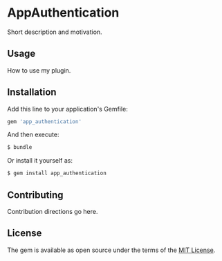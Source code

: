 # AppAuthentication
Short description and motivation.

## Usage
How to use my plugin.

## Installation
Add this line to your application's Gemfile:

```ruby
gem 'app_authentication'
```

And then execute:
```bash
$ bundle
```

Or install it yourself as:
```bash
$ gem install app_authentication
```

## Contributing
Contribution directions go here.

## License
The gem is available as open source under the terms of the [MIT License](http://opensource.org/licenses/MIT).
